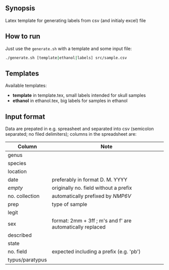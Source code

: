 ## Synopsis

Latex template for generating labels from csv (and initialy excel) file

## How to run

Just use the ``generate.sh`` with a template and some input file:

```bash
./generate.sh [template|ethanol|labels] src/sample.csv
```

## Templates

Available templates:

* __template__ in template.tex, small labels intended for skull samples
* __ethanol__ in ethanol.tex, big labels for samples in ethanol

## Input format

Data are prepated in e.g. spreasheet and separated into csv (semicolon
separated; no filed delimiters); columns in the spreadsheet are:


Column          | Note
--------------- | ----
genus           |
species         |
location        |
date            | preferably in format D. M. YYYY
*empty*         | originally no. field without a prefix
no. collection  | automatically prefixed by *NMP6V*
prep            | type of sample
legit           |
sex             | format: 2mm + 3ff ; m's and f' are automatically replaced
described       |
state           |
no. field       | expected including a prefix (e.g. 'pb')
typus/paratypus |






